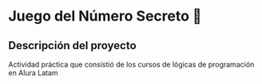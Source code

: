 # Juego del Número Secreto 🎲
## Descripción del proyecto
Actividad práctica que consistió de los cursos de lógicas de programación en Alura Latam

